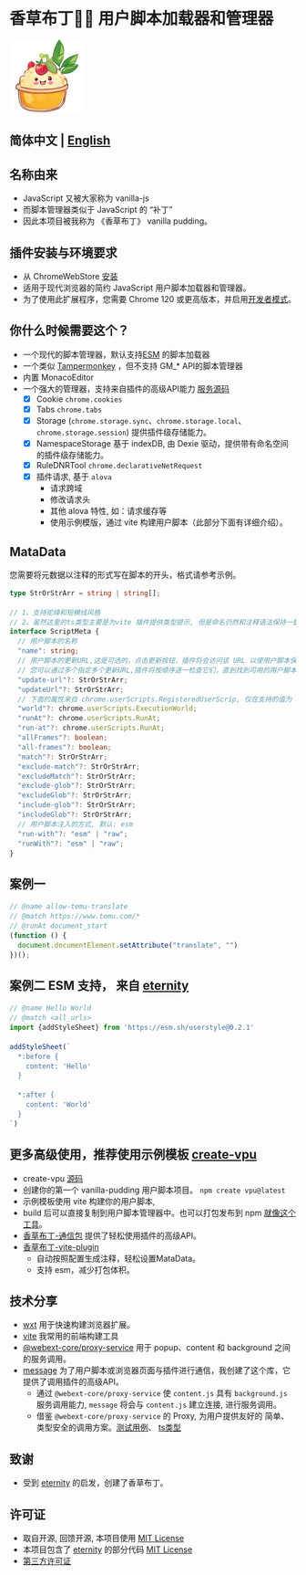 # 香草布丁🌿🍮 用户脚本加载器和管理器

![logo](/project/ext/public/icon/128.png)

## 简体中文 | [English](./README_EN.md)


## 名称由来

- JavaScript 又被大家称为 vanilla-js
- 而脚本管理器类似于 JavaScript 的 “补丁”
- 因此本项目被我称为 《香草布丁》 vanilla pudding。

## 插件安装与环境要求

- 从 ChromeWebStore [安装](https://chrome.google.com/webstore/detail/fencadnndhdeggodopebjgdfdlhcimfk)
- 适用于现代浏览器的简约 JavaScript 用户脚本加载器和管理器。
- 为了使用此扩展程序，您需要 Chrome 120 或更高版本，并启用[开发者模式](https://www.tampermonkey.net/faq.php#Q209)。

## 你什么时候需要这个？

- 一个现代的脚本管理器，默认支持[ESM](https://developer.mozilla.org/en-US/docs/Web/JavaScript/Reference/Statements/import)
的脚本加载器
- 一个类似 [Tampermonkey](https://www.tampermonkey.net/) ，但不支持 GM_* API的脚本管理器
- 内置 MonacoEditor
- 一个强大的管理器，支持来自插件的高级API能力 [服务源码](project/ext/lib/service/backgroundToolService.ts)
  - [x] Cookie `chrome.cookies`
  - [x] Tabs `chrome.tabs`
  - [x] Storage (`chrome.storage.sync`、`chrome.storage.local`、`chrome.storage.session`) 提供插件级存储能力。
  - [x] NamespaceStorage 基于 indexDB, 由 Dexie 驱动，提供带有命名空间的插件级存储能力。
  - [x] RuleDNRTool `chrome.declarativeNetRequest`
  - [x] 插件请求, 基于 `alova`
    - 请求跨域
    - 修改请求头
    - 其他 alova 特性, 如：请求缓存等
    - 使用示例模版，通过 vite 构建用户脚本（此部分下面有详细介绍）。

## MataData

您需要将元数据以注释的形式写在脚本的开头，格式请参考示例。

```ts
type StrOrStrArr = string | string[];

// 1、支持驼峰和短横线风格
// 2、虽然这里的ts类型主要是为vite 插件提供类型提示, 但是命名仍然和注释语法保持一致，这与谷歌插件实际值略有出入
interface ScriptMeta {
  // 用户脚本的名称
  "name": string;
  // 用户脚本的更新URL,这是可选的，点击更新按钮，插件将会访问该 URL 以使用户脚本保持最新。
  // 您可以通过多个指定多个更新URL,插件将按顺序逐一检查它们，直到找到可用的用户脚本
  "update-url"?: StrOrStrArr;
  "updateUrl"?: StrOrStrArr;
  // 下面的属性来自 chrome.userScripts.RegisteredUserScrip, 仅在支持的值为 StrOrStrArr 的属性名上略有出入
  "world"?: chrome.userScripts.ExecutionWorld;
  "runAt"?: chrome.userScripts.RunAt;
  "run-at"?: chrome.userScripts.RunAt;
  "allFrames"?: boolean;
  "all-frames"?: boolean;
  "match"?: StrOrStrArr;
  "exclude-match"?: StrOrStrArr;
  "excludeMatch"?: StrOrStrArr;
  "exclude-glob"?: StrOrStrArr;
  "excludeGlob"?: StrOrStrArr;
  "include-glob"?: StrOrStrArr;
  "includeGlob"?: StrOrStrArr;
  // 用户脚本注入的方式, 默认: esm
  "run-with"?: "esm" | "raw";
  "runWith"?: "esm" | "raw";
}
```

## 案例一

```js
// @name allow-temu-translate
// @match https://www.temu.com/*
// @runAt document_start
(function () {
  document.documentElement.setAttribute("translate", "")
})();
```

## 案例二 ESM 支持， 来自 [eternity](https://github.com/BlackGlory/eternity?tab=readme-ov-file#example)

```js
// @name Hello World
// @match <all_urls>
import {addStyleSheet} from 'https://esm.sh/userstyle@0.2.1'

addStyleSheet(`
  *:before {
    content: 'Hello'
  }

  *:after {
    content: 'World'
  }
`)
```

## 更多高级使用，推荐使用示例模板  [create-vpu](https://www.npmjs.com/package/create-vpu)

- create-vpu [源码](packages/create-vpu/package.json)
- 创建你的第一个 vanilla-pudding 用户脚本项目。 `npm create vpu@latest`
- 示例模板使用 vite 构建你的用户脚本,
- build 后可以直接复制到用户脚本管理器中。也可以打包发布到 npm [就像这个工具](https://www.npmjs.com/package/dpms-tools)。
- [香草布丁-通信包](packages/message/package.json) 提供了轻松使用插件的高级API。
- [香草布丁-vite-plugin](packages/vite-plugin/package.json)
  - 自动按照配置生成注释，轻松设置MataData。
  - 支持 esm，减少打包体积。

## 技术分享

- [wxt](https://wxt.dev/) 用于快速构建浏览器扩展。
- [vite](https://vitejs.dev/) 我常用的前端构建工具
- [@webext-core/proxy-service](https://webext-core.aklinker1.io/guide/proxy-service/) 用于 popup、content 和 background
  之间的服务调用。
- [message](packages/message) 为了用户脚本或浏览器页面与插件进行通信，我创建了这个库，它提供了调用插件的高级API。
  - 通过 `@webext-core/proxy-service` 使 `content.js` 具有 `background.js` 服务调用能力, `message` 将会与 `content.js`
    建立连接, 进行服务调用。
  - 借鉴 `@webext-core/proxy-service` 的 Proxy, 为用户提供友好的
    简单、类型安全的调用方案。[测试用例](project/vpu-test/src/main.js)、 [ts类型](packages/message/src/type.ts)

## 致谢

- 受到 [eternity](https://github.com/BlackGlory/eternity) 的启发，创建了香草布丁。

## 许可证

- 取自开源, 回馈开源, 本项目使用 [MIT License](LICENSE)
- 本项目包含了 [eternity](https://github.com/BlackGlory/eternity)
  的部分代码 [MIT License](https://github.com/BlackGlory/eternity/blob/master/LICENSE)
- [第三方许可证](THIRD-PARTY-LICENSE)
